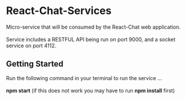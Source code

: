 # React-Chat-Services
Micro-service that will be consumed by the React-Chat web application. <br /> <br />
Service includes a RESTFUL API being run on port 9000, and a socket service on port 4112.

## Getting Started
Run the following command in your terminal to run the service ... <br /> <br />
**npm start** (if this does not work you may have to run **npm install** first)
